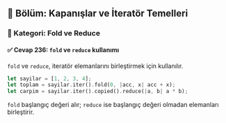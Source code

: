 ## 📘 Bölüm: Kapanışlar ve İteratör Temelleri  
### 🔹 Kategori: Fold ve Reduce  
#### ✅ Cevap 236: `fold` ve `reduce` kullanımı

`fold` ve `reduce`, iteratör elemanlarını birleştirmek için kullanılır.

```rust
let sayilar = [1, 2, 3, 4];
let toplam = sayilar.iter().fold(0, |acc, x| acc + x);
let carpim = sayilar.iter().copied().reduce(|a, b| a * b);
```

`fold` başlangıç değeri alır; `reduce` ise başlangıç değeri olmadan elemanları birleştirir.
